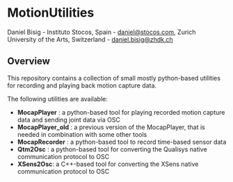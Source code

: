 # MotionUtilities

Daniel Bisig - Instituto Stocos, Spain - daniel@stocos.com, Zurich University of the Arts, Switzerland - daniel.bisig@zhdk.ch

## Overview

This repository contains a collection of small mostly python-based utilities for recording and playing back motion capture data.

The following utilities are available:

- **MocapPlayer** : a python-based tool for playing recorded motion capture data and sending joint data via OSC
- **MocapPlayer_old** : a previous version of the MocapPlayer, that is needed in combination with some other tools
- **MocapRecorder** : a python-based tool to record time-based sensor data
- **Qtm2Osc** : a python-based tool for converting the Qualisys native communication protocol to OSC
- **XSens2Osc**: a C++-based tool for converting the XSens native communication protocol to OSC